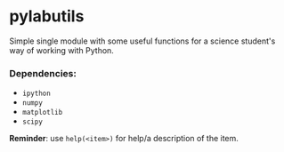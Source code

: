 # pylabutils

Simple single module with some useful functions for a science student's way of working with Python.

### Dependencies:

+ `ipython`
+ `numpy`
+ `matplotlib`
+ `scipy`

**Reminder**: use `help(<item>)` for help/a description of the item.
